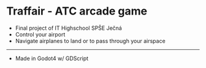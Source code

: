 # Traffair - ATC arcade game
- Final project of IT Highschool SPŠE Ječná
- Control your airport
- Navigate airplanes to land or to pass through your airspace

---
- Made in Godot4 w/ GDScript
